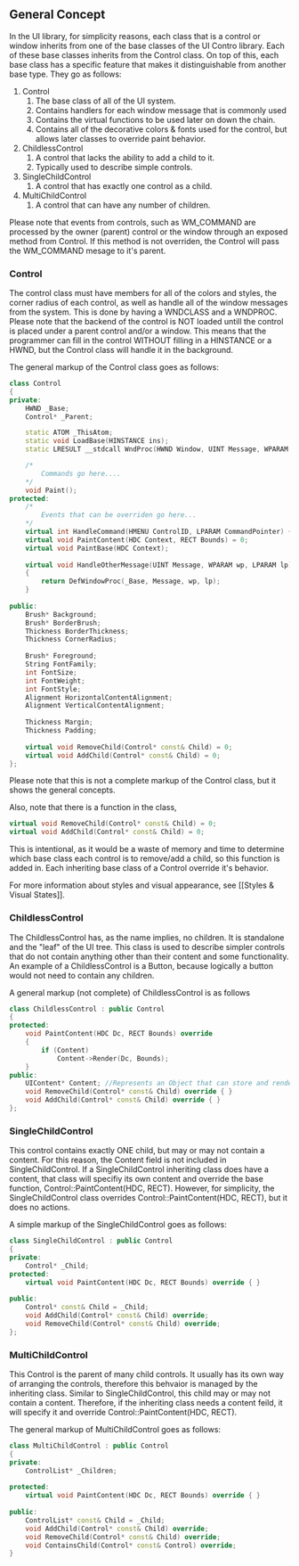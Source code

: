 
## General Concept

In the UI library, for simplicity reasons, each class that is a control or window inherits from one of the base classes of the UI Contro library. Each of these base classes inherits from the Control class. On top of this, each base class has a specific feature that makes it distinguishable from another base type. They go as follows:

1. Control
	1. The base class of all of the UI system. 
	2. Contains handlers for each window message that is commonly used
	3. Contains the virtual functions to be used later on down the chain. 
	4. Contains all of the decorative colors & fonts used for the control, but allows later classes to override paint behavior. 
2. ChildlessControl
	1. A control that lacks the ability to add a child to it. 
	2. Typically used to describe simple controls. 
3. SingleChildControl
	1. A control that has exactly one control as a child. 
4. MultiChildControl
	1. A control that can have any number of children.

Please note that events from controls, such as WM_COMMAND are processed by the owner (parent) control or the window through an exposed method from Control. If this method is not overriden, the Control will pass the WM_COMMAND mesage to it's parent. 

### Control

The control class must have members for all of the colors and styles, the corner radius of each control, as well as handle all of the window messages from the system. This is done by having a WNDCLASS and a WNDPROC.  Please note that the backend of the control is NOT loaded untill the control is placed under a parent control and/or a window. This means that the programmer can fill in the control WITHOUT filling in a HINSTANCE or a HWND, but the Control class will handle it in the background. 

The general markup of the Control class goes as follows:

```C++
class Control
{
private:
	HWND _Base;
	Control* _Parent;

	static ATOM _ThisAtom;
	static void LoadBase(HINSTANCE ins);
	static LRESULT __stdcall WndProc(HWND Window, UINT Message, WPARAM wp, LPARAM lp);

	/*
		Commands go here....
	*/
	void Paint();
protected:
	/*
		Events that can be overriden go here...
	*/
	virtual int HandleCommand(HMENU ControlID, LPARAM CommandPointer) { return -1; } //To override, make sure that the overriden function returns 0. 
	virtual void PaintContent(HDC Context, RECT Bounds) = 0;
	virtual void PaintBase(HDC Context);
	
	virtual void HandleOtherMessage(UINT Message, WPARAM wp, LPARAM lp)
	{
		return DefWindowProc(_Base, Message, wp, lp);
	}
	
public:
	Brush* Background;
	Brush* BorderBrush;
	Thickness BorderThickness;
	Thickness CornerRadius;
	
	Brush* Foreground;
	String FontFamily;
	int FontSize;
	int FontWeight;
	int FontStyle;
	Alignment HorizontalContentAlignment;
	Alignment VerticalContentAlignment;
	
	Thickness Margin;
	Thickness Padding;
	
	virtual void RemoveChild(Control* const& Child) = 0;
	virtual void AddChild(Control* const& Child) = 0;
};
```

Please note that this is not a complete markup of the Control class, but it shows the general concepts. 

Also, note that there is a function in the class, 
```C++
virtual void RemoveChild(Control* const& Child) = 0;
virtual void AddChild(Control* const& Child) = 0;
```

This is intentional, as it would be a waste of memory and time to determine which base class each control is to remove/add a child, so this function is added in. Each inheriting base class of a Control override it's behavior. 

For more information about styles and visual appearance, see [[Styles & Visual States]].

### ChildlessControl

The ChildlessControl has, as the name implies, no children. It is standalone and the "leaf" of the UI tree. This class is used to describe simpler controls that do not contain anything other than their content and some functionality. An example of a ChildlessControl is a Button, because logically a button would not need to contain any children. 

A general markup (not complete) of ChildlessControl is as follows

```C++
class ChildlessControl : public Control
{
protected:
	void PaintContent(HDC Dc, RECT Bounds) override
	{
		if (Content)
			Content->Render(Dc, Bounds);
	}
public:
	UIContent* Content; //Represents an Object that can store and render the content of the control.
	void RemoveChild(Control* const& Child) override { }
	void AddChild(Control* const& Child) override { }  
};
```


### SingleChildControl

This control contains exactly ONE child, but may or may not contain a content. For this reason, the Content field is not included in SingleChildControl. If a SingleChildControl inheriting class does have a content, that class will specifiy its own content and override the base function, Control::PaintContent(HDC, RECT). However, for simplicity, the SingleChildControl class overrides Control::PaintContent(HDC, RECT), but it does no actions.

A simple markup of the SingleChildControl goes as follows:

```C++
class SingleChildControl : public Control
{
private:
	Control* _Child;
protected:
	virtual void PaintContent(HDC Dc, RECT Bounds) override { }
	
public:
	Control* const& Child = _Child;
	void AddChild(Control* const& Child) override;
	void RemoveChild(Control* const& Child) override;
};
```


### MultiChildControl

This Control is the parent of many child controls. It usually has its own way of arranging the controls, therefore this behvaior is managed by the inheriting class. Similar to SingleChildControl, this child may or may not contain a content. Therefore, if the inheriting class needs a content feild, it will specify it and override Control::PaintContent(HDC, RECT). 

The general markup of MultiChildControl goes as follows:

```C++
class MultiChildControl : public Control
{
private:
	ControlList* _Children;
	
protected:
	virtual void PaintContent(HDC Dc, RECT Bounds) override { }
	
public:
	ControlList* const& Child = _Child;
	void AddChild(Control* const& Child) override;
	void RemoveChild(Control* const& Child) override;
	void ContainsChild(Control* const& Control) override;
}
```